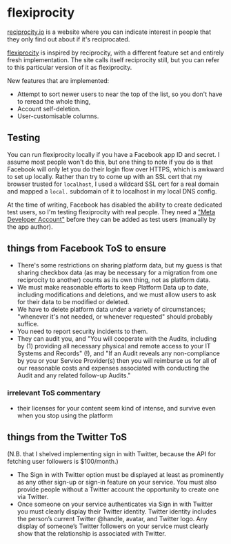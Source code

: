 # flexiprocity

[reciprocity.io](https://reciprocity.io) is a website where you can indicate
interest in people that they only find out about if it's reciprocated.

[flexiprocity](https://reciprocity.rpm.cc) is inspired by reciprocity, with a
different feature set and entirely fresh implementation. The site calls itself
reciprocity still, but you can refer to this particular version of it as
flexiprocity.

New features that are implemented:

- Attempt to sort newer users to near the top of the list, so you don't have to
  reread the whole thing,
- Account self-deletion.
- User-customisable columns.

## Testing

You can run flexiprocity locally if you have a Facebook app ID and secret. I
assume most people won't do this, but one thing to note if you do is that
Facebook will only let you do their login flow over HTTPS, which is awkward to
set up locally. Rather than try to come up with an SSL cert that my browser
trusted for `localhost`, I used a wildcard SSL cert for a real domain and mapped
a `local.` subdomain of it to localhost in my local DNS config.

At the time of writing, Facebook has disabled the ability to create dedicated
test users, so I'm testing flexiprocity with real people. They need a ["Meta
Developer Account"](https://developers.facebook.com/) before they can be added
as test users (manually by the app author).

## things from Facebook ToS to ensure

- There's some restrictions on sharing platform data, but my guess is that
  sharing checkbox data (as may be necessary for a migration from one
  reciprocity to another) counts as its own thing, not as platform data.
- We must make reasonable efforts to keep Platform Data up to date, including
  modifications and deletions, and we must allow users to ask for their data to
  be modified or deleted.
- We have to delete platform data under a variety of circumstances; "whenever
  it's not needed, or whenever requested" should probably suffice.
- You need to report security incidents to them.
- They can audit you, and "You will cooperate with the Audits, including by (1)
  providing all necessary physical and remote access to your IT Systems and
  Records" (!), and "If an Audit reveals any non-compliance by you or your
  Service Provider(s) then you will reimburse us for all of our reasonable costs
  and expenses associated with conducting the Audit and any related follow-up
  Audits."

### irrelevant ToS commentary

- their licenses for your content seem kind of intense, and survive even when
  you stop using the platform

## things from the Twitter ToS

(N.B. that I shelved implementing sign in with Twitter, because the API for
fetching user followers is $100/month.)

- The Sign in with Twitter option must be displayed at least as prominently as
  any other sign-up or sign-in feature on your service. You must also provide
  people without a Twitter account the opportunity to create one via Twitter.
- Once someone on your service authenticates via Sign in with Twitter you must
  clearly display their Twitter identity. Twitter identity includes the person’s
  current Twitter @handle, avatar, and Twitter logo. Any display of someone’s
  Twitter followers on your service must clearly show that the relationship is
  associated with Twitter.
